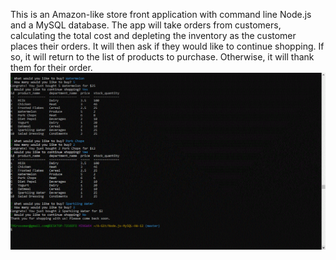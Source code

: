 This is an Amazon-like store front application with command line Node.js and a MySQL database.  The app will take orders from customers, calculating the total cost and depleting the inventory as the customer places their orders.  It will then ask if they would like to continue shopping.  If so, it will return to the list of products to purchase.  Otherwise, it will thank them for their order. 
![Screenshot](./Screenshot.gif)